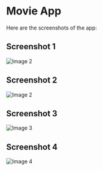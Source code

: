 # Movie App

Here are the screenshots of the app:

## Screenshot 1
![Image 2](Screen%20Shots/Image%201.jpeg)


## Screenshot 2
![Image 2](Screen%20Shots/Image%202.jpeg)

## Screenshot 3
![Image 3](Screen%20Shots/Image%203.jpeg)

## Screenshot 4
![Image 4](Screen%20Shots/Image%204.jpeg)
